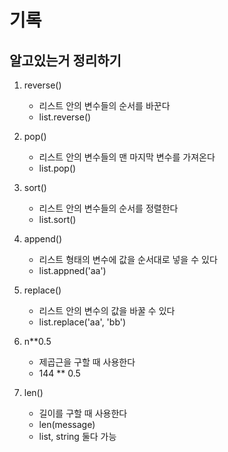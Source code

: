 # 기록

## 알고있는거 정리하기

1. reverse()

   - 리스트 안의 변수들의 순서를 바꾼다
   - list.reverse()

2. pop()

   - 리스트 안의 변수들의 맨 마지막 변수를 가져온다
   - list.pop()

3. sort()

   - 리스트 안의 변수들의 순서를 정렬한다
   - list.sort()

4. append()

   - 리스트 형태의 변수에 값을 순서대로 넣을 수 있다
   - list.appned('aa')

5. replace()

   - 리스트 안의 변수의 값을 바꿀 수 있다
   - list.replace('aa', 'bb')

6. n\*\*0.5

   - 제곱근을 구할 때 사용한다
   - 144 \*\* 0.5

7. len()

   - 길이를 구할 때 사용한다
   - len(message)
   - list, string 둘다 가능
